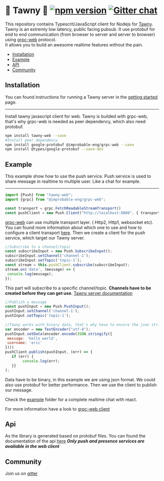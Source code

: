 
# 🦉 Tawny  🦉  [![npm version](https://badge.fury.io/js/tawny-web.svg)](https://badge.fury.io/js/tawny-web)   [![Gitter chat](https://badges.gitter.im/gitterHQ/gitter.png)](https://gitter.im/gitterHQ/gitter)

  
This repository contains Typescrit/JavaScript client for Nodejs for [Tawny](https://github.com/nicolasgere/tawny). Tawny  is an extremly low latency, public facing pubsub. It use protobuf for end to end communication (from browser to server and server to browser) using [grpc-web](https://github.com/grpc/grpc-web) protocol.   
It allows you to build an awesome realtime features without the pain.  
  
- [Installation](#Installation)  
- [Example](#example)  
- [API](#api)  
- [Community](#community)  
  
## Installation  
You can found instructions for running a Tawny server in the [getting started](https://github.com/nicolasgere/Tawny/blob/master/docs/getting-started.md) page.  
  
---  
Install tawny javascript client for web. Tawny is builded with grpc-web, that's why grpc-web is needed as peer dependency, which also need protobuf.

  
```bash  
npm install tawny-web --save 
#Install peer dependency
npm install google-protobuf @improbable-eng/grpc-web --save
npm install @types/google-protobuf --save-dev
```  
  
## Example  
  
This example show how to use the push service. Push service is used to share message in realtime to multiple user. Like a chat for example.


----

```javascript  
import {Push} from "tawny-web"; 
import {grpc} from "@improbable-eng/grpc-web";  

const transport = grpc.FetchReadableStreamTransport()  
const pushClient = new Push.Client("http://localhost:8080", { transport });
```
 [grpc-web](https://github.com/improbable-eng/grpc-web/tree/master/client/grpc-web) can use multiple transport layer. ( Http2, Http1, websocket etc). You can found more information about which one to use and how to configure a client transport [here](https://github.com/improbable-eng/grpc-web/blob/master/client/grpc-web/docs/transport.md#http/2-based-transports).
 Then we create a client for the push service, which target our Tawny server.
 

```javascript
//Subscribe to a channel/topic  
const subscribeInput = new Push.SubscribeInput();  
subscribeInput.setChannel('channel-1');  
subscribeInput.setTopic('topic-1');  
const stream = this.pushClient.subscribe(subscribeInput);  
stream.on('data', (message) => {  
 console.log(message);
});  
```
This part will subscribe to a specific channel/topic. **Channels have to be created before they can get use.**  [Tawny server documentation](https://github.com/nicolasgere/Tawny/blob/master/docs/getting-started.md) 

 ```javascript
//Publish a message  
const pushInput = new Push.PushInput();  
pushInput.setChannel('channel-1');  
pushInput.setTopic('topic-1');  
  
//Tawny works with binary data, that's why have to encore the json string. 
var encoder = new TextEncoder("utf-8");  
pushInput.setData(encoder.encode(JSON.stringify({  
  message: 'hello world',  
  username: 'eric' 
})))  
pushClient.publish(pushInput, (err) => {  
	if (err) {
		 console.log(err);  
	}}
 );  
```  

Data have to be binary, in this example we are using json format. We could also use protobuf for better performance. Then we use the client to publish our message.

Check the [example](./example) folder for a complete realtime chat with react.  
  
For more information have a look to [grpc-web client](https://github.com/improbable-eng/grpc-web/tree/master/client/grpc-web)

## Api

As the library is generated based on protobuf files. You can found the documentation of the api [here](https://github.com/nicolasgere/tawny/blob/master/docs/proto.md) ***Only push and presence services are available in the web client***

## Community

Join us on [gitter](https://gitter.im/tawny-server/community) 